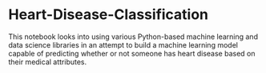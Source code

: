 # Heart-Disease-Classification
This notebook looks into using various Python-based machine learning and data science libraries in an attempt to build a machine learning model capable of predicting whether or not someone has heart disease based on their medical attributes.
